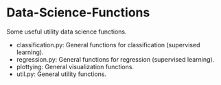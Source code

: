 # Data-Science-Functions
Some useful utility data science functions.

<ul>

<li> classification.py: General functions for classification (supervised learning). </li>
<li> regression.py: General functions for regression (supervised learning).</li>
<li> plottying: General visualization functions.</li>
<li> util.py: General utility functions.</li>

</ul>
